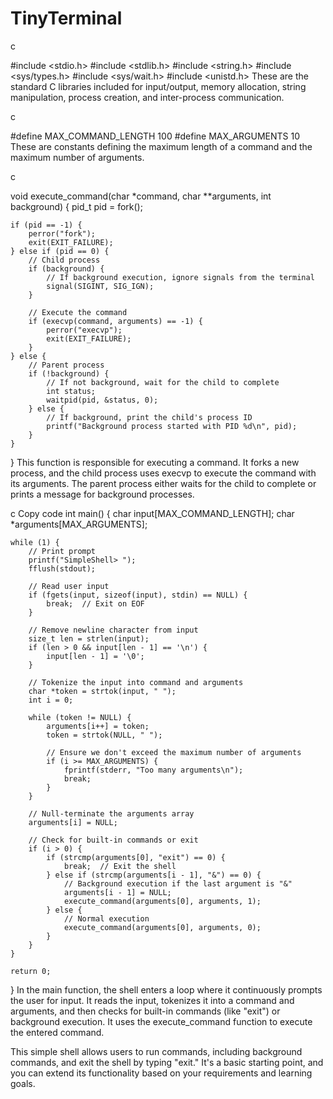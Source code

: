 # TinyTerminal
c

#include <stdio.h>
#include <stdlib.h>
#include <string.h>
#include <sys/types.h>
#include <sys/wait.h>
#include <unistd.h>
These are the standard C libraries included for input/output, memory allocation, string manipulation, process creation, and inter-process communication.

c


#define MAX_COMMAND_LENGTH 100
#define MAX_ARGUMENTS 10
These are constants defining the maximum length of a command and the maximum number of arguments.

c


void execute_command(char *command, char **arguments, int background) {
    pid_t pid = fork();

    if (pid == -1) {
        perror("fork");
        exit(EXIT_FAILURE);
    } else if (pid == 0) {
        // Child process
        if (background) {
            // If background execution, ignore signals from the terminal
            signal(SIGINT, SIG_IGN);
        }

        // Execute the command
        if (execvp(command, arguments) == -1) {
            perror("execvp");
            exit(EXIT_FAILURE);
        }
    } else {
        // Parent process
        if (!background) {
            // If not background, wait for the child to complete
            int status;
            waitpid(pid, &status, 0);
        } else {
            // If background, print the child's process ID
            printf("Background process started with PID %d\n", pid);
        }
    }
}
This function is responsible for executing a command. It forks a new process, and the child process uses execvp to execute the command with its arguments. The parent process either waits for the child to complete or prints a message for background processes.

c
Copy code
int main() {
    char input[MAX_COMMAND_LENGTH];
    char *arguments[MAX_ARGUMENTS];

    while (1) {
        // Print prompt
        printf("SimpleShell> ");
        fflush(stdout);

        // Read user input
        if (fgets(input, sizeof(input), stdin) == NULL) {
            break;  // Exit on EOF
        }

        // Remove newline character from input
        size_t len = strlen(input);
        if (len > 0 && input[len - 1] == '\n') {
            input[len - 1] = '\0';
        }

        // Tokenize the input into command and arguments
        char *token = strtok(input, " ");
        int i = 0;

        while (token != NULL) {
            arguments[i++] = token;
            token = strtok(NULL, " ");

            // Ensure we don't exceed the maximum number of arguments
            if (i >= MAX_ARGUMENTS) {
                fprintf(stderr, "Too many arguments\n");
                break;
            }
        }

        // Null-terminate the arguments array
        arguments[i] = NULL;

        // Check for built-in commands or exit
        if (i > 0) {
            if (strcmp(arguments[0], "exit") == 0) {
                break;  // Exit the shell
            } else if (strcmp(arguments[i - 1], "&") == 0) {
                // Background execution if the last argument is "&"
                arguments[i - 1] = NULL;
                execute_command(arguments[0], arguments, 1);
            } else {
                // Normal execution
                execute_command(arguments[0], arguments, 0);
            }
        }
    }

    return 0;
}
In the main function, the shell enters a loop where it continuously prompts the user for input. It reads the input, tokenizes it into a command and arguments, and then checks for built-in commands (like "exit") or background execution. It uses the execute_command function to execute the entered command.

This simple shell allows users to run commands, including background commands, and exit the shell by typing "exit." It's a basic starting point, and you can extend its functionality based on your requirements and learning goals.





